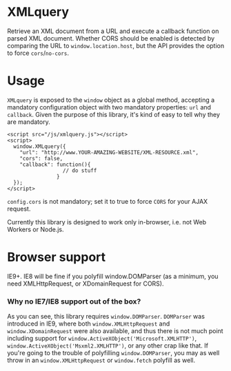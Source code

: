 # XMLquery
Retrieve an XML document from a URL and execute a callback function on parsed XML document. 
Whether CORS should be enabled is detected by comparing the URL to `window.location.host`, but the API provides the option to force `cors`/`no-cors`.

# Usage
`XMLquery` is exposed to the `window` object as a global method, accepting a mandatory configuration object with two mandatory properties: `url` and `callback`. Given the purpose of this library, it's kind of easy to tell why they are mandatory.

    <script src="/js/xmlquery.js"></script>
    <script>
      window.XMLquery({
        "url": "http://www.YOUR-AMAZING-WEBSITE/XML-RESOURCE.xml",
        "cors": false,
        "callback": function(){
                      // do stuff
                    }
      });
    </script>

`config.cors` is not mandatory; set it to true to force `CORS` for your AJAX request.

Currently this library is designed to work only in-browser, i.e. not Web Workers or Node.js.

# Browser support
IE9+. IE8 will be fine if you polyfill window.DOMParser (as a minimum, you need XMLHttpRequest, or XDomainRequest for CORS).

### Why no IE7/IE8 support out of the box?
As you can see, this library requires `window.DOMParser`. `DOMParser` was introduced in IE9, where both `window.XMLHttpRequest` and `window.XDomainRequest` were also available, and thus there is not much point including support for `window.ActiveXObject('Microsoft.XMLHTTP')`, `window.ActiveXObject('Msxml2.XMLHTTP')`, or any other crap like that. If you're going to the trouble of polyfilling `window.DOMParser`, you may as well throw in an `window.XMLHttpRequest` or `window.fetch` polyfill as well.
